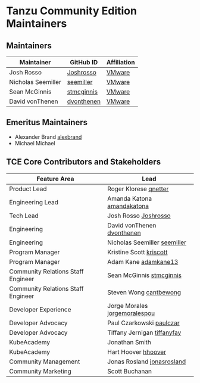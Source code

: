 # Tanzu Community Edition Maintainers

## Maintainers

| Maintainer | GitHub ID | Affiliation |
|------------|-----------|-------------|
|Josh Rosso | [Joshrosso](https://github.com/joshrosso) | [VMware](https://www.github.com/vmware/) |
|Nicholas Seemiller | [seemiller](https://github.com/seemiller) | [VMware](https://www.github.com/vmware/) |
|Sean McGinnis | [stmcginnis](https://github.com/stmcginnis) | [VMware](https://www.github.com/vmware/) |
|David vonThenen | [dvonthenen](https://github.com/dvonthenen) | [VMware](https://www.github.com/vmware/) |

## Emeritus Maintainers

* Alexander Brand [alexbrand](https://github.com/alexbrand)
* Michael Michael

## TCE Core Contributors and Stakeholders

| Feature Area | Lead |
|--------------|------|
| Product Lead | Roger Klorese [qnetter](https://github.com/qnetter) |
|Engineering Lead | Amanda Katona [amandakatona](https://github.com/amandakatona) |
|Tech Lead | Josh Rosso [Joshrosso](https://github.com/joshrosso) |
| Engineering | David vonThenen  [dvonthenen](https://github.com/dvonthenen) |
| Engineering | Nicholas Seemiller [seemiller](https://github.com/seemiller) |
| Program Manager | Kristine Scott [kriscott](https://github.com/kriscott) |
| Program Manager | Adam Kane [adamkane13](https://github.com/adamkane13) |
| Community Relations Staff Engineer | Sean McGinnis [stmcginnis](https://github.com/stmcginnis) |
| Community Relations Staff Engineer | Steven Wong [cantbewong](https://github.com/cantbewong)|
| Developer Experience | Jorge Morales [jorgemoralespou](https://github.com/jorgemoralespou) |
| Developer Advocacy | Paul Czarkowski [paulczar](https://github.com/paulczar) |
| Developer Advocacy | Tiffany Jernigan [tiffanyfay](https://github.com/tiffanyfay) |
| KubeAcademy | Jonathan Smith |
| KubeAcademy | Hart Hoover [hhoover](https://github.com/hhoover) |
| Community Management | Jonas Rosland [jonasrosland](https://github.com/jonasrosland) |
| Community Marketing | Scott Buchanan |
